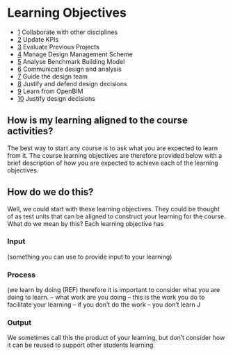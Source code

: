 # Learning Objectives
* [1](01) Collaborate with other disciplines
* [2](02) Update KPIs
* [3](03) Evaluate Previous Projects
* [4](04) Manage Design Management Scheme
* [5](05) Analyse Benchmark Building Model
* [6](06) Communicate design and analysis
* [7](07) Guide the design team
* [8](08) Justify and defend design decisions
* [9](09) Learn from OpenBIM
* [10](10) Justify design decisions

## How is my learning aligned to the course activities? 
The best way to start any course is to ask what you are expected to learn from it. The course learning objectives are therefore provided below with a brief description of how you are expected to achieve each of the learning objectives. 

## How do we do this? 
Well, we could start with these learning objectives. They could be thought of as test units that can be aligned to construct your learning for the course. What do we mean by this? Each learning objective has  

### Input 
(something you can use to provide input to your learning) 

### Process 
(we learn by doing (REF) therefore it is important to consider what you are doing to learn. – what work are you doing – this is the work you do to facilitate your learning – if you don’t do the work – you don’t learn J 

### Output
We sometimes call this the product of your learning, but don’t consider how it can be reused to support other students learning. 
